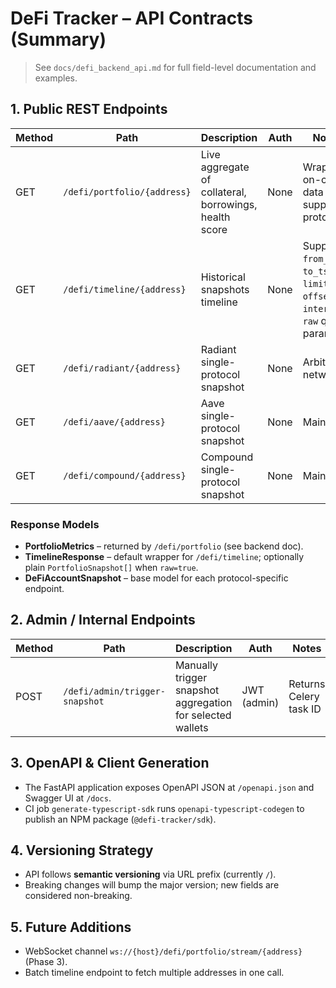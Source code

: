# DeFi Tracker – API Contracts (Summary)

> See `docs/defi_backend_api.md` for full field-level documentation and examples.

## 1. Public REST Endpoints

| Method | Path                        | Description                                            | Auth | Notes                                                                          |
| ------ | --------------------------- | ------------------------------------------------------ | ---- | ------------------------------------------------------------------------------ |
| GET    | `/defi/portfolio/{address}` | Live aggregate of collateral, borrowings, health score | None | Wraps on-chain data from supported protocols                                   |
| GET    | `/defi/timeline/{address}`  | Historical snapshots timeline                          | None | Supports `from_ts`, `to_ts`, `limit`, `offset`, `interval`, `raw` query params |
| GET    | `/defi/radiant/{address}`   | Radiant single-protocol snapshot                       | None | Arbitrum network                                                               |
| GET    | `/defi/aave/{address}`      | Aave single-protocol snapshot                          | None | Mainnet                                                                        |
| GET    | `/defi/compound/{address}`  | Compound single-protocol snapshot                      | None | Mainnet                                                                        |

### Response Models

- **PortfolioMetrics** – returned by `/defi/portfolio` (see backend doc).
- **TimelineResponse** – default wrapper for `/defi/timeline`; optionally plain `PortfolioSnapshot[]` when `raw=true`.
- **DeFiAccountSnapshot** – base model for each protocol-specific endpoint.

## 2. Admin / Internal Endpoints

| Method | Path                           | Description                                                | Auth        | Notes                  |
| ------ | ------------------------------ | ---------------------------------------------------------- | ----------- | ---------------------- |
| POST   | `/defi/admin/trigger-snapshot` | Manually trigger snapshot aggregation for selected wallets | JWT (admin) | Returns Celery task ID |

## 3. OpenAPI & Client Generation

- The FastAPI application exposes OpenAPI JSON at `/openapi.json` and Swagger UI at `/docs`.
- CI job `generate-typescript-sdk` runs `openapi-typescript-codegen` to publish an NPM package (`@defi-tracker/sdk`).

## 4. Versioning Strategy

- API follows **semantic versioning** via URL prefix (currently `/`).
- Breaking changes will bump the major version; new fields are considered non-breaking.

## 5. Future Additions

- WebSocket channel `ws://{host}/defi/portfolio/stream/{address}` (Phase 3).
- Batch timeline endpoint to fetch multiple addresses in one call.
